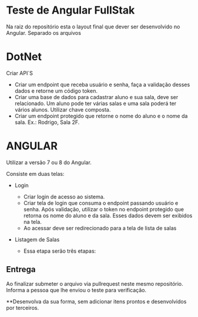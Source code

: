 # Teste de Angular FullStak
Na raiz do repositório esta o layout final que dever ser desenvolvido no Angular. Separado os arquivos

# DotNet
Criar API´S
- Criar um endpoint que receba usuário e senha, faça a validação desses dados e retorne um código token.
- Criar uma base de dados para cadastrar aluno e sua sala, deve ser relacionado. Um aluno pode ter várias salas e uma sala poderá ter vários alunos. Utilizar chave composta.
- Criar um endpoint protegido que retorne o nome do aluno e o nome da sala. Ex.: Rodrigo, Sala 2F.
  
# ANGULAR
Utilizar a versão 7 ou 8 do Angular.

Consiste em duas telas:
- Login
	- Criar login de acesso ao sistema.
    - Criar tela de login que consuma o endpoint passando usuário e senha. Após validação, utilizar o token no endpoint protegido que retorna os nome do aluno e da sala. Esses dados devem ser exibidos na tela.
	- Ao acessar deve ser redirecionado para a tela de lista de salas

- Listagem de Salas
	- Essa etapa serão três etapas:
	

## Entrega
Ao finalizar submeter o arquivo via pullrequest neste mesmo repositório. Informa a pessoa que lhe enviou o teste para verificação.

**Desenvolva da sua forma, sem adicionar itens prontos e desenvolvidos por terceiros.
